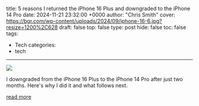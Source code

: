 title: 5 reasons I returned the iPhone 16 Plus and downgraded to the iPhone 14 Pro
date: 2024-11-21 23:32:00 +0000
author: "Chris Smith"
cover: https://bgr.com/wp-content/uploads/2024/09/iphone-16-6.jpg?resize=1200%2C628
draft: false
top: false
type: post
hide: false
toc: false
tags:
  - Tech
categories:
  - tech
---

![](https://bgr.com/wp-content/uploads/2024/09/iphone-16-6.jpg?resize=1200%2C628)

I downgraded from the iPhone 16 Plus to the iPhone 14 Pro after just two months. Here's why I did it and what follows next.

[read more](https://bgr.com/tech/5-reasons-i-returned-the-iphone-16-plus-and-downgraded-to-the-iphone-14-pro/)
